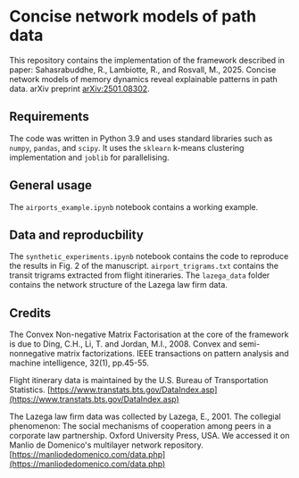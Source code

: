 # Concise network models of path data
This repository contains the implementation of the framework described in paper:
Sahasrabuddhe, R., Lambiotte, R., and Rosvall, M., 2025. Concise network models of memory dynamics reveal explainable patterns in path data. arXiv preprint [arXiv:2501.08302](https://arxiv.org/abs/2501.08302).

## Requirements

The code was written in Python 3.9 and uses standard libraries such as `numpy`, `pandas`, and `scipy`. It uses the `sklearn` k-means clustering implementation and `joblib` for parallelising.

## General usage

The `airports_example.ipynb` notebook contains a working example.

## Data and reproducbility
The `synthetic_experiments.ipynb` notebook contains the code to reproduce the results in Fig. 2 of the manuscript. 
`airport_trigrams.txt` contains the transit trigrams extracted from flight itineraries. 
The `lazega_data` folder contains the network structure of the Lazega law firm data.


## Credits

The Convex Non-negative Matrix Factorisation at the core of the framework is due to
Ding, C.H., Li, T. and Jordan, M.I., 2008. Convex and semi-nonnegative matrix factorizations. IEEE transactions on pattern analysis and machine intelligence, 32(1), pp.45-55.

Flight itinerary data is maintained by the U.S. Bureau of Transportation Statistics. [https://www.transtats.bts.gov/DataIndex.asp](https://www.transtats.bts.gov/DataIndex.asp)

The Lazega law firm data was collected by Lazega, E., 2001. The collegial phenomenon: The social mechanisms of cooperation among peers in a corporate law partnership. Oxford University Press, USA. We accessed it on Manlio de Domenico's multilayer network repository. [https://manliodedomenico.com/data.php](https://manliodedomenico.com/data.php)